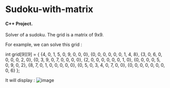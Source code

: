 # Sudoku-with-matrix
#### C++ Project.


Solver of a sudoku. The grid is a matrix of 9x9.
<br/>

For example, we can solve this grid :

int grid[9][9] = {
  {4, 0, 1, 5, 0, 9, 0, 0, 0},
  {0, 0, 0, 0, 0, 0, 1, 4, 8},
  {3, 0, 6, 0, 0, 0, 0, 2, 0},
  {0, 3, 9, 0, 7, 0, 0, 0, 0},
  {2, 0, 0, 0, 0, 0, 0, 1, 0},
  {0, 0, 0, 0, 5, 0, 9, 0, 2},
  {8, 7, 0, 1, 0, 0, 0, 0, 0},
  {0, 5, 0, 3, 4, 0, 7, 0, 0},
  {0, 0, 0, 0, 0, 0, 0, 0, 6}
  };

It will display :
![image](https://user-images.githubusercontent.com/98766071/183351034-b3a7faea-d951-4150-88cf-d7fe52b2aa3b.png)
